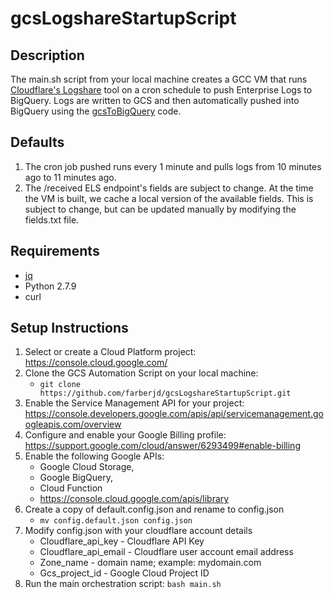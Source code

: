 # gcsLogshareStartupScript

## Description
The main.sh script from your local machine creates a GCC VM that runs [Cloudflare's Logshare](https://github.com/cloudflare/logshare) tool on a cron schedule to push Enterprise Logs to BigQuery. Logs are written to GCS and then automatically pushed into BigQuery using the [gcsToBigQuery](https://github.com/garrettgalow/gcsToBigQuery) code.

## Defaults
1. The cron job pushed runs every 1 minute and pulls logs from 10 minutes ago to 11 minutes ago. 
2. The /received ELS endpoint's fields are subject to change. At the time the VM is built, we cache a local version of the available fields. This is subject to change, but can be updated manually by modifying the fields.txt file.

## Requirements
   * [jq](https://github.com/stedolan/jq)
   * Python 2.7.9
   * curl

## Setup Instructions

1. Select or create a Cloud Platform project:
https://console.cloud.google.com/
2. Clone the GCS Automation Script on your local machine: 
    * ``` git clone https://github.com/farberjd/gcsLogshareStartupScript.git ```
3. Enable the Service Management API for your project: https://console.developers.google.com/apis/api/servicemanagement.googleapis.com/overview
4. Configure and enable your Google Billing profile: https://support.google.com/cloud/answer/6293499#enable-billing  
5. Enable the following Google APIs: 
   * Google Cloud Storage,
   * Google BigQuery,
   * Cloud Function
   * https://console.cloud.google.com/apis/library
6. Create a copy of default.config.json and rename to config.json
   * ``` mv config.default.json config.json ```
7. Modify config.json with your cloudflare account details
   * Cloudflare_api_key  - Cloudflare API Key
   * Cloudflare_api_email - Cloudflare user account email address
   * Zone_name - domain name; example: mydomain.com
   * Gcs_project_id - Google Cloud Project ID
8. Run the main orchestration script: ``` bash main.sh ```
